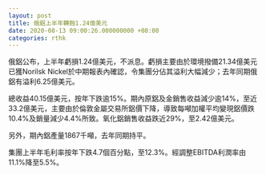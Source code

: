 ```yaml
---
layout: post
title: 俄鋁上半年轉蝕1.24億美元
date: 2020-08-13 09:00:26.000000000 +08:00
categories: rthk
---
```


俄鋁公布，上半年虧損1.24億美元，不派息。虧損主要由於環境撥備21.34億美元已獲Norilsk Nickel於中期報表內確認，令集團分佔其溢利大幅減少；去年同期俄鋁有溢利6.25億美元。

總收益40.15億美元，按年下跌逾15%。期內原鋁及金銷售收益減少逾14%，至近33.2億美元，主要由於倫敦金屬交易所鋁價下降，導致每噸加權平均變現鋁價跌10.4%及銷量減少4.4%所致。氧化鋁銷售收益跌近29%，至2.42億美元。

另外，期內鋁產量1867千噸，去年同期持平。

集團上半年毛利率按年下跌4.7個百分點，至12.3%。經調整EBITDA利潤率由11.1%降至5.5%。
